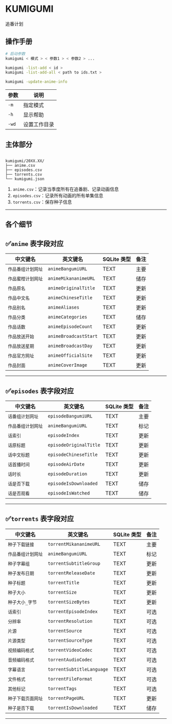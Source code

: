 # KUMIGUMI

追番计划

## 操作手册

<!-- | 功能               | 参数              | 备注 |
| ------------------ | ----------------- | ---- |
| 显示帮助文档       | `-h`              |      |
| 构建配置文件       | `-bc`             |      |
| 更新配置文件       | `-uc`             |      |
| 更新动画信息       | `-ua`             |      |
| 更新种子信息       | `-ut`             |      |
| 更新动画和种子信息 | `-u`              |      |
| 批量下载种子       | `-dt`             |      |
| 设置工作目录       | `--wd <工作目录>` |      | -->

```bash
# 启动参数
kumigumi < 模式 > < 参数1 > < 参数2 > ...

kumigumi -list-add < id >
kumigumi -list-add-all < path to ids.txt >

kumigumi -update-anime-info

```

| 参数  | 说明         |
| ----- | ------------ |
| `-m`  | 指定模式     |
| `-h`  | 显示帮助     |
| `-wd` | 设置工作目录 |

## 主体部分

```

kumigumi/20XX.XX/
├── anime.csv
├── episodes.csv
├── torrents.csv
└── kumigumi.json

```

1. `anime.csv`：记录当季度所有在追番剧、记录动画信息
2. `episodes.csv`：记录所有动画的所有单集信息
3. `torrents.csv`：保存种子信息

---

## 各个细节

## ✅`anime` 表字段对应

| 中文键名           | 英文键名              | SQLite 类型 | 备注 |
| ------------------ | --------------------- | ----------- | ---- |
| `作品番组计划网址` | `animeBangumiURL`     | TEXT        | 主要 |
| `作品蜜柑计划网址` | `animeMikananimeURL`  | TEXT        | 储存 |
| `作品原名`         | `animeOriginalTitle`  | TEXT        | 更新 |
| `作品中文名`       | `animeChineseTitle`   | TEXT        | 更新 |
| `作品别名`         | `animeAliases`        | TEXT        | 更新 |
| `作品分类`         | `animeCategories`     | TEXT        | 储存 |
| `作品话数`         | `animeEpisodeCount`   | TEXT        | 更新 |
| `作品放送开始`     | `animeBroadcastStart` | TEXT        | 更新 |
| `作品放送星期`     | `animeBroadcastDay`   | TEXT        | 更新 |
| `作品官方网址`     | `animeOfficialSite`   | TEXT        | 更新 |
| `作品封面`         | `animeCoverImage`     | TEXT        | 更新 |

---

## ✅`episodes` 表字段对应

| 中文键名           | 英文键名               | SQLite 类型 | 备注 |
| ------------------ | ---------------------- | ----------- | ---- |
| `话番组计划网址`   | `episodeBangumiURL`    | TEXT        | 主要 |
| `作品番组计划网址` | `animeBangumiURL`      | TEXT        | 标记 |
| `话索引`           | `episodeIndex`         | TEXT        | 更新 |
| `话原标题`         | `episodeOriginalTitle` | TEXT        | 更新 |
| `话中文标题`       | `episodeChineseTitle`  | TEXT        | 更新 |
| `话首播时间`       | `episodeAirDate`       | TEXT        | 更新 |
| `话时长`           | `episodeDuration`      | TEXT        | 更新 |
| `话是否下载`       | `episodeIsDownloaded`  | TEXT        | 储存 |
| `话是否观看`       | `episodeIsWatched`     | TEXT        | 储存 |

---

## ✅`torrents` 表字段对应

| 中文键名           | 英文键名                  | SQLite 类型 | 备注 |
| ------------------ | ------------------------- | ----------- | ---- |
| `种子下载链接`     | `torrentMikananimeURL`    | TEXT        | 主要 |
| `作品番组计划网址` | `animeBangumiURL`         | TEXT        | 标记 |
| `种子字幕组`       | `torrentSubtitleGroup`    | TEXT        | 更新 |
| `种子发布日期`     | `torrentReleaseDate`      | TEXT        | 更新 |
| `种子标题`         | `torrentTitle`            | TEXT        | 更新 |
| `种子大小`         | `torrentSize`             | TEXT        | 更新 |
| `种子大小_字节`    | `torrentSizeBytes`        | TEXT        | 更新 |
| `话索引`           | `torrentEpisodeIndex`     | TEXT        | 可选 |
| `分辨率`           | `torrentResolution`       | TEXT        | 可选 |
| `片源`             | `torrentSource`           | TEXT        | 可选 |
| `片源类型`         | `torrentSourceType`       | TEXT        | 可选 |
| `视频编码格式`     | `torrentVideoCodec`       | TEXT        | 可选 |
| `音频编码格式`     | `torrentAudioCodec`       | TEXT        | 可选 |
| `字幕语言`         | `torrentSubtitleLanguage` | TEXT        | 可选 |
| `文件格式`         | `torrentFileFormat`       | TEXT        | 可选 |
| `其他标记`         | `torrentTags`             | TEXT        | 可选 |
| `种子下载页面网址` | `torrentPageURL`          | TEXT        | 更新 |
| `种子是否下载`     | `torrentIsDownloaded`     | TEXT        | 储存 |

---

```

```
